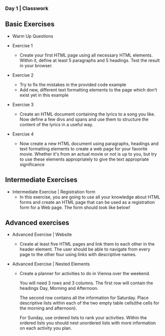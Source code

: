 ### Day 1 | Classwork

## Basic Exercises

* Warm Up Questions

* Exercise 1
  * Create your first HTML page using all necessary HTML elements. Within it, define at least 5 paragraphs and 5 headings. Test the result in your browser.

* Exercise 2
  * Try to fix the mistakes in the provided code example
  * Add new, different text formatting elements to the page which don’t exist yet in this example

* Exercise 3
  * Create an HTML document containing the lyrics to a song you like. Now define a few divs and spans and use them to structure the content of the lyrics in a useful way.

* Exercise 4
  * Now create a new HTML document using paragraphs, headings and text formatting elements to create a web page for your favorite movie. Whether it's from an actual movie or not is up to you, but try to use these elements appropriately to give the text appropriate significance
  
## Intermediate Exercises
  
* Intermediate Exercise | Registration form
  * In this exercise, you are going to use all your knowledge about HTML forms and create an HTML page that can be used as a registration form for a Web page. The form should look like below!

## Advanced exercises

* Advanced Exercise | Website
  *  Create at least five HTML pages and link them to each other in the header element. The user should be able to navigate from every page to the other four using links with descriptive names.

* Advanced Exercise | Nested Elements
  * Create a planner for activities to do in Vienna over the weekend. 

    You will need 3 rows and 3 columns. The first row will contain the headings Day, Morning and Afternoon.

    The second row contains all the information for Saturday. Place descriptive lists within each of the two empty table cells(the cells for the morning and afternoon).


    For Sunday, use ordered lists to rank your activities. Within the ordered lists you should nest unordered lists with more information on each activity you plan.
